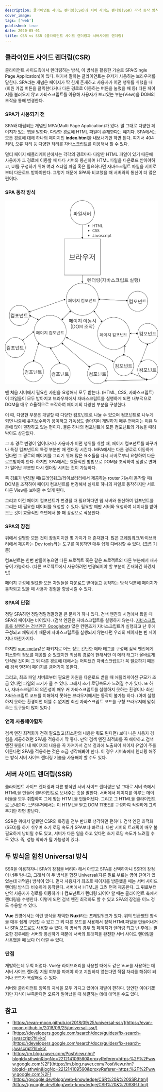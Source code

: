 ```yaml
---
description: 클라이언트 사이드 렌더링(CSR)과 서버 사이드 렌더링(SSR) 각각 동작 방식을 이해하고 서로의 장단점을 정리하기
cover_image:
tags: ['web']
published: true
date: 2020-05-01
title: CSR vs SSR (클라이언트 사이드 렌더링과 서버사이드 렌더링)
---
```


## 클라이언트 사이드 렌더링(CSR)

클라이언트 사이드측에서 렌더링하는 방식, 이 방식을 활용한 기술로 SPA(Single Page Application)이 있다. 여기서 말하는 클라이언트는 유저가 사용하는 브라우저를 말한다. SPA라는 개념은 페이지가 딱 한개 존재하고 사용자가 어떤 행위를 취했을 때(회원 가입 버튼을 클릭한다거나 다른 경로로 이동하는 버튼을 눌렀을 때 등) 다른 페이지를 불러오지 않고 자바스크립트를 이용해 사용자가 보고있는 부분(View)을 DOM의 조작을 통해 변경한다.

### SPA가 사용되기 전

SPA와 대립되는 개념인 MPA(Multi Page Application)가 있다. 말 그대로 다양한 페이지가 있는 앱을 말한다. 다양한 경로에 HTML 파일이 존재한다는 얘기다. SPA에서는 모든 경로에 대해 하나의 페이지인 **index.html**을 내보내기만 하면 된다. 여기서 404 처리, 오류 처리 등 다양한 처리를 자바스크립트를 이용해서 할 수 있다.

멀티 페이지 애플리케이션에서는 각각의 경로마다 다양한 HTML 파일이 있기 때문에 사용자가 그 경로에 이동할 때 마다 서버와 통신하여 HTML 파일을 다운로드 받아야하고, UI를 구성하기 위해 여러 스타일 파일 혹은 필요하다면 자바스크립트 파일을 서버로부터 다운로드 받아야한다. 그렇기 때문에 SPA와 비교했을 때 서버와의 통신이 더 많은 편이다.

### SPA 동작 방식

![spa-draw-example](./images/spa-draw.png)

맨 처음 서버에서 필요한 자원을 요청해서 모두 받는다. (HTML, CSS, 자바스크립트) 이 파일들이 모두 받아지고 브라우저에서 자바스크립트를 실행하게 되면 내부적으로 DOM을 매우 효율적으로 조작하여 페이지의 다양한 부분을 구성한다.

이 때, 다양한 부분은 개발할 때 다양한 컴포넌트로 나눌 수 있으며 컴포넌트로 나누게 되면 나중에 유지보수하기 용이하고 가독성도 좋아지며 개발하기 매우 편해지는 이유 덕분에 많이 권장하고 있는 편이다. 물론 하나의 컴포넌트에 모든 컴포넌트의 기능을 때려박아도 상관없다.

그 후 경로 변경이 일어나거나 사용자가 어떤 행위를 취할 때, 페이지 컴포넌트를 바꾸거나 특정 컴포넌트의 특정 부분만 재 렌더링 시킨다. MPA에서는 다른 경로로 이동하게 된다면 그 경로의 페이지를 그리기 위해 많은 요소들을 다시 서버로부터 요청하여 다운로드받아야 한다. 하지만 SPA에서는 효율적인 방법으로 DOM을 조작하여 정말로 변화가 일어난 부분만 다시 렌더링 시키는 것이 가능하다.

즉 경로가 변경될 때(프레임워크/라이브러리에서 제공하는 router 기능이 동작할 때) DOM을 조작하여 페이지 컴포넌트를 변경해서 실제로 하나의 파일로 동작하지만 서로 다른 View를 보여줄 수 있게 된다.

그리고 이런 페이지 컴포넌트가 변경될 때 필요하다면 웹 서버와 통신하여 컴포넌트를 그리는 데 필요한 데이터를 요청할 수 있다. 필요할 때만 서버와 요청하여 데이터를 받아오는 것이 효율적인 측면에서 볼 때 강점으로 작용한다.

### SPA의 장점

위에서 설명한 모든 것이 장점이지만 몇 가지가 더 존재한다. 많은 프레임워크/라이브러리에서 제공하는 Dev tools라는 도구를 이용하면 매우 쉽게 디버깅할 수 있다. (크롬 기준)

컴포넌트는 한번 만들어놓으면 다른 프로젝트 혹은 같은 프로젝트의 다른 부분에서 재사용이 가능하다. (다른 프로젝트에서 사용하려면 변경되어야 할 부분이 존재하긴 하겠지만)

페이지 구성에 필요한 모든 자원들을 다운로드 받아놓고 동작하는 방식 덕분에 페이지가 동작되고 있을 때 사용자 경험을 향상시킬 수 있다.

### SPA의 단점

정말 SPA하면 정말정말정말정말 큰 문제가 하나 있다. 검색 엔진의 시점에서 봤을 때 SPA의 페이지는 비어있다. (검색 엔진은 자바스크립트를 실행하지 않는다. [자바스크립트를 실행하는 검색엔진 Googlebot](https://developers.google.com/search/docs/guides/fix-search-javascript?hl=ko)) 많은 컨텐츠가 자바스크립트가 실행되고 난 후에 구성되고 채워지기 때문에 자바스크립트를 실행되지 않는다면 우리의 페이지는 빈 페이지나 마찬가지다.

하지만 [vue-meta](https://www.npmjs.com/package/vue-meta)같은 패키지로 어느 정도 간단한 메타 태그를 구성해 검색 엔진에게 최소한의 정보를 제공할 순 있겠지만 최상위 경로에 한해서만 이 메타 태그가 올바르게 인식될 것이며 그 외 다른 경로에 대해서는 어찌됐건 자바스크립트가 꼭 필요하기 때문에 검색 엔진이 페이지를 긁어가지 못한다.

그리고, 최초 파일 서버로부터 필요한 자원을 다운로드 받을 때 애플리케이션 규모가 조금 있다면 파일의 크기가 클 수 있다. 그래서 초기 로딩속도가 느려질 수가 있다. 또 하나, 자바스크립트의 의존성이 매우 커 자바스크립트를 실행하지 못하는 환경이나 최신 자바스크립트 코드를 이해하지 못하는 브라우저에서는 동작이 불가능 하다. (아예 실행하지 못하는 환경이면 어쩔 수 없지만 최신 자바스크립트 코드를 구형 브라우저에 맞춰주는 도구들이 많이 있다.)

### 언제 사용해야할까

검색 엔진 최적화가 전혀 필요없고(최소한의 내용만 줘도 된다면) 보다 나은 사용자 경험을 제공하려면 SPA를 적용하기 딱 좋다. 만약 검색 엔진 최적화를 꼭 해야하고 검색 엔진 봇들이 내 페이지의 내용을 꼭 가져가서 검색 결과에 노출되어 페이지 유입이 주를 이룬다면 SPA를 적용하는 것은 조금 생각해봐야 한다. 이 경우 서버측에서 렌더링 해주는 방식 서버 사이드 렌더링 기술을 사용해야 할 수도 있다.

## 서버 사이드 렌더링(SSR)

클라이언트 사이드 렌더링과 다른 방식인 서버 사이드 렌더링은 말 그대로 서버 측에서 HTML을 만들어 클라이언트로 보내주는 것을 말한다. 서버에서 페이지를 이루는 데이터들을 모두 취합하여 그에 맞는 HTML을 만들어낸다. 그리고 그 HTML을 클라이언트로 보내준다. 브라우저에서는 이 HTML을 받고 DOM TREE를 구성하여 적절하게 그려주기만 하면 끝난다.

SSR은 위에서 말했던 CSR의 특징을 전부 반대로 생각하면 편하다. 검색 엔진 최적화(SEO)를 하기 쉬우며 초기 로딩 속도가 SPA보다 빠르다. 다만 서버의 트래픽이 매우 불필요하게 낭비될 수도 있고, 서버가 다른 일을 하고 있다면 초기 로딩 속도가 느려질 수도 있다. 즉, 성능 악화가 될 가능성이 있다.

## 두 방식을 합친 Universal 방식

SSR을 이용하자니 SPA의 장점을 버려야 해서 아깝고 SPA를 선택하자니 SSR의 장점이 너무 탐나고, 그래서 이 두 방식을 합친 Universal(다른 말로 부르는 영어 단어가 있었는데 까먹음) 방식이 있다. 먼저 사용자가 최초로 페이지를 방문했을 때는 서버 사이드 렌더링 방식과 비슷하게 동작한다. 서버에서 HTML을 그려 먼저 제공한다. 그 뒤로부터 만약 사용자가 경로를 이동하거나 컴포넌트가 렌더링 되어야 할 때는 클라이언트 측에서 렌더링을 수행한다. 이렇게 되면 검색 엔진 최적화도 할 수 있고 SPA의 장점을 어느 정도 수용할 수 있다.

**Vue** 진영에서는 이런 방식을 채택한 **Nuxt**라는 프레임워크가 있다. 위의 언급했던 방식을 매우 쉽게 구현할 수 있고 그 외 다른 모드를 사용해서 정적 HTML파일을 만들어내거나 SPA 모드로도 사용할 수 있다. 이 방식의 경우 첫 페이지가 렌더링 되고 난 후에는 필요한 경우에만 서버와 통신하기 때문에 서버의 트래픽을 완전한 서버 사이드 렌더링을 사용했을 때 보다 더 아낄 수 있다.

### 단점

개발하는데 무척 어렵다. Vue용 라이브러리를 사용할 때에도 같은 Vue를 사용하는 데 서버 사이드 렌더링 지원 여부를 따져야 하고 지원하지 않는다면 직접 처리를 해줘야 되거나 코드가 복잡해질 수 있다.

서버와 클라이언트 양쪽의 지식을 모두 가지고 있어야 개발이 편하다. 당연한 이야기겠지만 지식이 부족한다면 오류가 일어났을 때 해결하는 데에 애먹을 수도 있다.

## 참고

- [https://evan-moon.github.io/2018/09/25/universal-ssr/](https://evan-moon.github.io/2018/09/25/universal-ssr/)
- [https://developers.google.com/search/docs/guides/fix-search-javascript?hl=ko](https://developers.google.com/search/docs/guides/fix-search-javascript?hl=ko)
- [https://m.blog.naver.com/PostView.nhn?blogId=sthwin&logNo=221214109560&proxyReferer=https:%2F%2Fwww.google.com%2F](https://m.blog.naver.com/PostView.nhn?blogId=sthwin&logNo=221214109560&proxyReferer=https:%2F%2Fwww.google.com%2F)
- [https://gyoogle.dev/blog/web-knowledge/CSR%20&%20SSR.html](https://gyoogle.dev/blog/web-knowledge/CSR%20&%20SSR.html)
